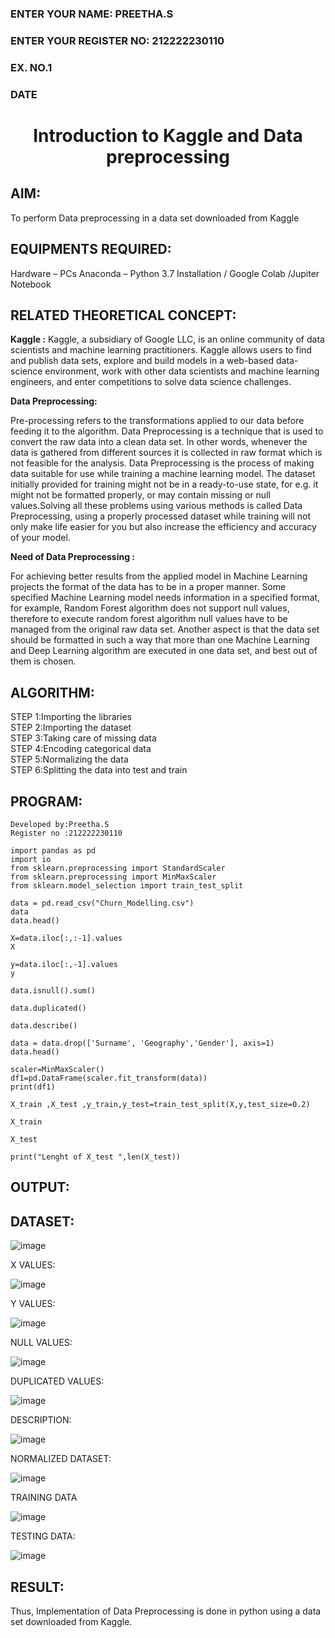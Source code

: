 <H3>ENTER YOUR NAME: PREETHA.S
<H3>ENTER YOUR REGISTER NO: 212222230110
<H3>EX. NO.1</H3>
<H3>DATE</H3>
<H1 ALIGN =CENTER> Introduction to Kaggle and Data preprocessing</H1>

## AIM:

To perform Data preprocessing in a data set downloaded from Kaggle

## EQUIPMENTS REQUIRED:
Hardware – PCs
Anaconda – Python 3.7 Installation / Google Colab /Jupiter Notebook

## RELATED THEORETICAL CONCEPT:

**Kaggle :**
Kaggle, a subsidiary of Google LLC, is an online community of data scientists and machine learning practitioners. Kaggle allows users to find and publish data sets, explore and build models in a web-based data-science environment, work with other data scientists and machine learning engineers, and enter competitions to solve data science challenges.

**Data Preprocessing:**

Pre-processing refers to the transformations applied to our data before feeding it to the algorithm. Data Preprocessing is a technique that is used to convert the raw data into a clean data set. In other words, whenever the data is gathered from different sources it is collected in raw format which is not feasible for the analysis.
Data Preprocessing is the process of making data suitable for use while training a machine learning model. The dataset initially provided for training might not be in a ready-to-use state, for e.g. it might not be formatted properly, or may contain missing or null values.Solving all these problems using various methods is called Data Preprocessing, using a properly processed dataset while training will not only make life easier for you but also increase the efficiency and accuracy of your model.

**Need of Data Preprocessing :**

For achieving better results from the applied model in Machine Learning projects the format of the data has to be in a proper manner. Some specified Machine Learning model needs information in a specified format, for example, Random Forest algorithm does not support null values, therefore to execute random forest algorithm null values have to be managed from the original raw data set.
Another aspect is that the data set should be formatted in such a way that more than one Machine Learning and Deep Learning algorithm are executed in one data set, and best out of them is chosen.


## ALGORITHM:
STEP 1:Importing the libraries<BR>
STEP 2:Importing the dataset<BR>
STEP 3:Taking care of missing data<BR>
STEP 4:Encoding categorical data<BR>
STEP 5:Normalizing the data<BR>
STEP 6:Splitting the data into test and train<BR>

##  PROGRAM:
```
Developed by:Preetha.S
Register no :212222230110

import pandas as pd
import io
from sklearn.preprocessing import StandardScaler
from sklearn.preprocessing import MinMaxScaler
from sklearn.model_selection import train_test_split

data = pd.read_csv("Churn_Modelling.csv")
data
data.head()

X=data.iloc[:,:-1].values
X

y=data.iloc[:,-1].values
y

data.isnull().sum()

data.duplicated()

data.describe()

data = data.drop(['Surname', 'Geography','Gender'], axis=1)
data.head()

scaler=MinMaxScaler()
df1=pd.DataFrame(scaler.fit_transform(data))
print(df1)

X_train ,X_test ,y_train,y_test=train_test_split(X,y,test_size=0.2)

X_train

X_test

print("Lenght of X_test ",len(X_test))
```


## OUTPUT:

## DATASET:

![image](https://github.com/Preetha-Senthamilan/Ex-1-NN/assets/119390282/2dfc1641-b24e-4156-a8d1-df18d8460e43)

X VALUES:

![image](https://github.com/Preetha-Senthamilan/Ex-1-NN/assets/119390282/edb69d82-0e6a-4d0f-ab38-6ed5f25d388d)

Y VALUES:

![image](https://github.com/Preetha-Senthamilan/Ex-1-NN/assets/119390282/f95f53c9-b209-40de-9587-0fb3018dea5c)

NULL VALUES:

![image](https://github.com/Preetha-Senthamilan/Ex-1-NN/assets/119390282/946da728-2c72-470b-bfe6-06b94c42e77e)

DUPLICATED VALUES:

![image](https://github.com/Preetha-Senthamilan/Ex-1-NN/assets/119390282/f89fe104-7abc-46a0-979c-9d1d2c24e817)


DESCRIPTION:

![image](https://github.com/Preetha-Senthamilan/Ex-1-NN/assets/119390282/58a0f531-3c53-4319-a8d6-ab7b1f866846)


NORMALIZED DATASET:

![image](https://github.com/Preetha-Senthamilan/Ex-1-NN/assets/119390282/2c7b171d-c312-4404-8cab-9af1e1721856)


TRAINING DATA

![image](https://github.com/Preetha-Senthamilan/Ex-1-NN/assets/119390282/b0b85b94-dad2-411e-ad0a-f7d5ba55555a)


TESTING DATA:

![image](https://github.com/Preetha-Senthamilan/Ex-1-NN/assets/119390282/8455f181-eac8-47a3-b934-4b1ee4f0197a)




## RESULT:
Thus, Implementation of Data Preprocessing is done in python  using a data set downloaded from Kaggle.


